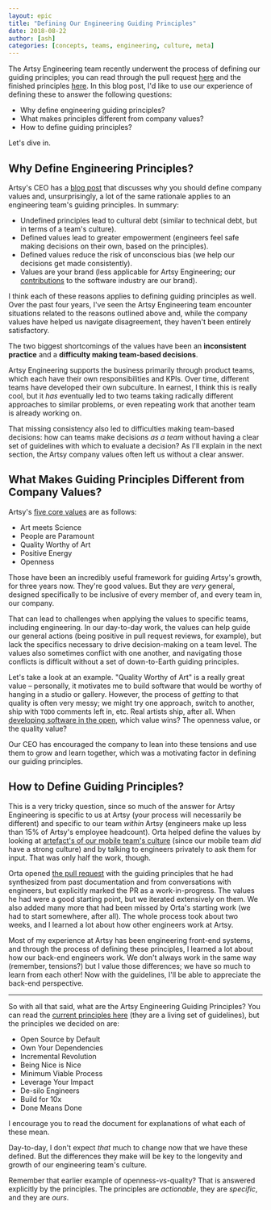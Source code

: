 ```yaml
---
layout: epic
title: "Defining Our Engineering Guiding Principles"
date: 2018-08-22
author: [ash]
categories: [concepts, teams, engineering, culture, meta]
---
```


The Artsy Engineering team recently underwent the process of defining our guiding principles; you can read through the pull request [here][pr] and the finished principles [here][principles]. In this blog post, I'd like to use our experience of defining these to answer the following questions:

- Why define engineering guiding principles?
- What makes principles different from company values?
- How to define guiding principles?

Let's dive in.

<!-- more -->

## Why Define Engineering Principles?

Artsy's CEO has a [blog post][company_values] that discusses why you should define company values and, unsurprisingly, a lot of the same rationale applies to an engineering team's guiding principles. In summary:

- Undefined principles lead to cultural debt (similar to technical debt, but in terms of a team's culture).
- Defined values lead to greater empowerment (engineers feel safe making decisions on their own, based on the principles).
- Defined values reduce the risk of unconscious bias (we help our decisions get made consistently).
- Values are your brand (less applicable for Artsy Engineering; our [contributions][gh] to the software industry are our brand).

I think each of these reasons applies to defining guiding principles as well. Over the past four years, I've seen the Artsy Engineering team encounter situations related to the reasons outlined above and, while the company values have helped us navigate disagreement, they haven't been entirely satisfactory.

The two biggest shortcomings of the values have been an **inconsistent practice** and a **difficulty making team-based decisions**.

Artsy Engineering supports the business primarily through product teams, which each have their own responsibilities and KPIs. Over time, different teams have developed their own subculture. In earnest, I think this is really cool, but it _has_ eventually led to two teams taking radically different approaches to similar problems, or even repeating work that another team is already working on.

That missing consistency also led to difficulties making team-based decisions: how can teams make decisions _as a team_ without having a clear set of guidelines with which to evaluate a decision? As I'll explain in the next section, the Artsy company values often left us without a clear answer.

## What Makes Guiding Principles Different from Company Values?

Artsy's [five core values][values] are as follows:

- Art meets Science
- People are Paramount
- Quality Worthy of Art
- Positive Energy
- Openness

Those have been an incredibly useful framework for guiding Artsy's growth, for three years now. They're good values. But they are _very_ general, designed specifically to be inclusive of every member of, and every team in, our company.

That can lead to challenges when applying the values to specific teams, including engineering. In our day-to-day work, the values can help guide our general actions (being positive in pull request reviews, for example), but lack the specifics necessary to drive decision-making on a team level. The values also sometimes conflict with one another, and navigating those conflicts is difficult without a set of down-to-Earth guiding principles.

Let's take a look at an example. "Quality Worthy of Art" is a really great value – personally, it motivates me to build software that would be worthy of hanging in a studio or gallery. However, the process of _getting_ to that quality is often very messy; we might try one approach, switch to another, ship with `TODO` comments left in, etc. Real artists ship, after all. When [developing software in the open][obd], which value wins? The openness value, or the quality value?

Our CEO has encouraged the company to lean into these tensions and use them to grow and learn together, which was a motivating factor in defining our guiding principles.

## How to Define Guiding Principles?

This is a very tricky question, since so much of the answer for Artsy Engineering is specific to us at Artsy (your process will necessarily be different) and specific to our team _within_ Artsy (engineers make up less than 15% of Artsy's employee headcount). Orta helped define the values by looking at [artefact's of our mobile team's culture][objcio] (since our mobile team _did_ have a strong culture) and by talking to engineers privately to ask them for input. That was only half the work, though.

Orta opened [the pull request][pr] with the guiding principles that he had synthesized from past documentation and from conversations with engineers, but explicitly marked the PR as a work-in-progress. The values he had were a good starting point, but we iterated extensively on them. We also added many more that had been missed by Orta's starting work (we had to start somewhere, after all). The whole process took about two weeks, and I learned a lot about how other engineers work at Artsy.

Most of my experience at Artsy has been engineering front-end systems, and through the process of defining these principles, I learned a lot about how our back-end engineers work. We don't always work in the same way (remember, tensions?) but I value those differences; we have so much to learn from each other! Now with the guidelines, I'll be able to appreciate the back-end perspective.

---

So with all that said, what are the Artsy Engineering Guiding Principles? You can read the [current principles here][principles] (they are a living set of guidelines), but the principles we decided on are:

- Open Source by Default
- Own Your Dependencies
- Incremental Revolution
- Being Nice is Nice
- Minimum Viable Process
- Leverage Your Impact
- De-silo Engineers
- Build for 10x
- Done Means Done

I encourage you to read the document for explanations of what each of these mean.

Day-to-day, I don't expect _that_ much to change now that we have these defined. But the differences they make will be key to the longevity and growth of our engineering team's culture.

Remember that earlier example of openness-vs-quality? That is answered explicitly by the principles. The principles are _actionable_, they are _specific_, and they are _ours_.

[pr]: https://github.com/artsy/meta/pull/41
[company_values]: https://www.artsy.net/article/carter-cleveland-why-define-company-values
[values]: https://github.com/artsy/README/blob/master/culture/what-is-artsy.md#artsy-values
[obd]: http://artsy.github.io/series/open-source-by-default/
[objcio]: https://www.objc.io/issues/22-scale/artsy/
[principles]: https://github.com/artsy/README/blob/master/culture/engineering-principles.md
[gh]: https://github.com/artsy
